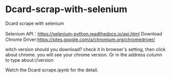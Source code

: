 # Dcard-scrap-with-selenium
Dcard scrape with selenium

Selenium API：https://selenium-python.readthedocs.io/api.html
Download Chrome Driver:https://sites.google.com/a/chromium.org/chromedriver/

witch version should you download? check it in browser's setting, then click about chrome. you will see your chrome version. Or in the address column to type about://version

Watch the Dcard scrape.ipynb for the detail.
